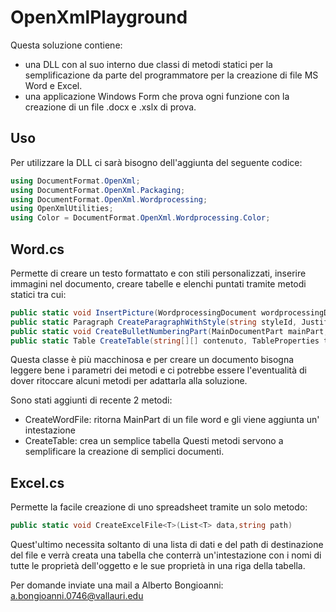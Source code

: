 # OpenXmlPlayground

Questa soluzione contiene:
- una DLL con al suo interno due classi di metodi statici per la semplificazione da parte del programmatore per la creazione di file MS Word e Excel.
- una applicazione Windows Form che prova ogni funzione con la creazione di un file .docx e .xslx di prova.

## Uso
Per utilizzare la DLL ci sarà bisogno dell'aggiunta del seguente codice:
```c#
using DocumentFormat.OpenXml;
using DocumentFormat.OpenXml.Packaging;
using DocumentFormat.OpenXml.Wordprocessing;
using OpenXmlUtilities;
using Color = DocumentFormat.OpenXml.Wordprocessing.Color;
```

## Word.cs
Permette di creare un testo formattato e con stili personalizzati, inserire immagini nel documento, creare tabelle e elenchi puntati tramite metodi statici tra cui:
```c#
public static void InsertPicture(WordprocessingDocument wordprocessingDocument, string fileName);
public static Paragraph CreateParagraphWithStyle(string styleId, JustificationValues justification);
public static void CreateBulletNumberingPart(MainDocumentPart mainPart, string bulletChar = "-");
public static Table CreateTable(string[][] contenuto, TableProperties tableProperties);
```
Questa classe è più macchinosa e per creare un documento bisogna leggere bene i parametri dei metodi e ci potrebbe essere l'eventualità di dover ritoccare alcuni metodi per adattarla alla soluzione.

Sono stati aggiunti di recente 2 metodi:
- CreateWordFile: ritorna MainPart di un file word e gli viene aggiunta un' intestazione
- CreateTable: crea un semplice tabella
Questi metodi servono a semplificare la creazione di semplici documenti. 


## Excel.cs
Permette la facile creazione di uno spreadsheet tramite un solo metodo:
```c#
public static void CreateExcelFile<T>(List<T> data,string path)
```
Quest'ultimo necessita soltanto di una lista di dati e del path di destinazione del file e verrà creata una tabella che conterrà un'intestazione con i nomi di tutte le proprietà dell'oggetto e le sue proprietà in una riga della tabella.


Per domande inviate una mail a Alberto Bongioanni: a.bongioanni.0746@vallauri.edu
